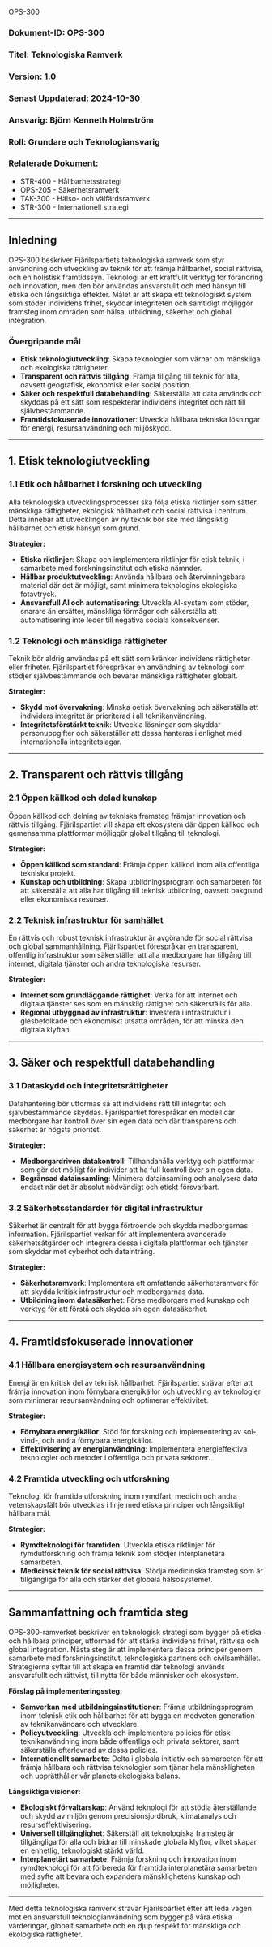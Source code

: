 OPS-300
### Dokument-ID: OPS-300  
### Titel: Teknologiska Ramverk  
### Version: 1.0  
### Senast Uppdaterad: 2024-10-30  
### Ansvarig: Björn Kenneth Holmström  
### Roll: Grundare och Teknologiansvarig  
### Relaterade Dokument:  
- STR-400 - Hållbarhetsstrategi  
- OPS-205 - Säkerhetsramverk  
- TAK-300 - Hälso- och välfärdsramverk  
- STR-300 - Internationell strategi  

---

## Inledning  
OPS-300 beskriver Fjärilspartiets teknologiska ramverk som styr användning och utveckling av teknik för att främja hållbarhet, social rättvisa, och en holistisk framtidssyn. Teknologi är ett kraftfullt verktyg för förändring och innovation, men den bör användas ansvarsfullt och med hänsyn till etiska och långsiktiga effekter. Målet är att skapa ett teknologiskt system som stöder individens frihet, skyddar integriteten och samtidigt möjliggör framsteg inom områden som hälsa, utbildning, säkerhet och global integration.

### Övergripande mål  
- **Etisk teknologiutveckling**: Skapa teknologier som värnar om mänskliga och ekologiska rättigheter.  
- **Transparent och rättvis tillgång**: Främja tillgång till teknik för alla, oavsett geografisk, ekonomisk eller social position.  
- **Säker och respektfull databehandling**: Säkerställa att data används och skyddas på ett sätt som respekterar individens integritet och rätt till självbestämmande.  
- **Framtidsfokuserade innovationer**: Utveckla hållbara tekniska lösningar för energi, resursanvändning och miljöskydd.  

---

## 1. Etisk teknologiutveckling  

### 1.1 Etik och hållbarhet i forskning och utveckling  
Alla teknologiska utvecklingsprocesser ska följa etiska riktlinjer som sätter mänskliga rättigheter, ekologisk hållbarhet och social rättvisa i centrum. Detta innebär att utvecklingen av ny teknik bör ske med långsiktig hållbarhet och etisk hänsyn som grund.

**Strategier:**  
- **Etiska riktlinjer**: Skapa och implementera riktlinjer för etisk teknik, i samarbete med forskningsinstitut och etiska nämnder.  
- **Hållbar produktutveckling**: Använda hållbara och återvinningsbara material där det är möjligt, samt minimera teknologins ekologiska fotavtryck.  
- **Ansvarsfull AI och automatisering**: Utveckla AI-system som stöder, snarare än ersätter, mänskliga förmågor och säkerställa att automatisering inte leder till negativa sociala konsekvenser.  

### 1.2 Teknologi och mänskliga rättigheter  
Teknik bör aldrig användas på ett sätt som kränker individens rättigheter eller friheter. Fjärilspartiet förespråkar en användning av teknologi som stödjer självbestämmande och bevarar mänskliga rättigheter globalt.

**Strategier:**  
- **Skydd mot övervakning**: Minska oetisk övervakning och säkerställa att individers integritet är prioriterad i all teknikanvändning.  
- **Integritetsförstärkt teknik**: Utveckla lösningar som skyddar personuppgifter och säkerställer att dessa hanteras i enlighet med internationella integritetslagar.  

---

## 2. Transparent och rättvis tillgång  

### 2.1 Öppen källkod och delad kunskap  
Öppen källkod och delning av tekniska framsteg främjar innovation och rättvis tillgång. Fjärilspartiet vill skapa ett ekosystem där öppen källkod och gemensamma plattformar möjliggör global tillgång till teknologi.

**Strategier:**  
- **Öppen källkod som standard**: Främja öppen källkod inom alla offentliga tekniska projekt.  
- **Kunskap och utbildning**: Skapa utbildningsprogram och samarbeten för att säkerställa att alla har tillgång till teknisk utbildning, oavsett bakgrund eller ekonomiska resurser.  

### 2.2 Teknisk infrastruktur för samhället  
En rättvis och robust teknisk infrastruktur är avgörande för social rättvisa och global sammanhållning. Fjärilspartiet förespråkar en transparent, offentlig infrastruktur som säkerställer att alla medborgare har tillgång till internet, digitala tjänster och andra teknologiska resurser. 

**Strategier:**  
- **Internet som grundläggande rättighet**: Verka för att internet och digitala tjänster ses som en mänsklig rättighet och säkerställs för alla.  
- **Regional utbyggnad av infrastruktur**: Investera i infrastruktur i glesbefolkade och ekonomiskt utsatta områden, för att minska den digitala klyftan.  

---

## 3. Säker och respektfull databehandling  

### 3.1 Dataskydd och integritetsrättigheter  
Datahantering bör utformas så att individens rätt till integritet och självbestämmande skyddas. Fjärilspartiet förespråkar en modell där medborgare har kontroll över sin egen data och där transparens och säkerhet är högsta prioritet.

**Strategier:**  
- **Medborgardriven datakontroll**: Tillhandahålla verktyg och plattformar som gör det möjligt för individer att ha full kontroll över sin egen data.  
- **Begränsad datainsamling**: Minimera datainsamling och analysera data endast när det är absolut nödvändigt och etiskt försvarbart.  

### 3.2 Säkerhetsstandarder för digital infrastruktur  
Säkerhet är centralt för att bygga förtroende och skydda medborgarnas information. Fjärilspartiet verkar för att implementera avancerade säkerhetsåtgärder och integrera dessa i digitala plattformar och tjänster som skyddar mot cyberhot och dataintrång.

**Strategier:**  
- **Säkerhetsramverk**: Implementera ett omfattande säkerhetsramverk för att skydda kritisk infrastruktur och medborgarnas data.  
- **Utbildning inom datasäkerhet**: Förse medborgare med kunskap och verktyg för att förstå och skydda sin egen datasäkerhet.  

---

## 4. Framtidsfokuserade innovationer  

### 4.1 Hållbara energisystem och resursanvändning  
Energi är en kritisk del av teknisk hållbarhet. Fjärilspartiet strävar efter att främja innovation inom förnybara energikällor och utveckling av teknologier som minimerar resursanvändning och optimerar effektivitet.

**Strategier:**  
- **Förnybara energikällor**: Stöd för forskning och implementering av sol-, vind-, och andra förnybara energikällor.  
- **Effektivisering av energianvändning**: Implementera energieffektiva teknologier och metoder i offentliga och privata sektorer.  

### 4.2 Framtida utveckling och utforskning  
Teknologi för framtida utforskning inom rymdfart, medicin och andra vetenskapsfält bör utvecklas i linje med etiska principer och långsiktigt hållbara mål.

**Strategier:**  
- **Rymdteknologi för framtiden**: Utveckla etiska riktlinjer för rymdutforskning och främja teknik som stödjer interplanetära samarbeten.  
- **Medicinsk teknik för social rättvisa**: Stödja medicinska framsteg som är tillgängliga för alla och stärker det globala hälsosystemet.  

---

## Sammanfattning och framtida steg  
OPS-300-ramverket beskriver en teknologisk strategi som bygger på etiska och hållbara principer, utformad för att stärka individens frihet, rättvisa och global integration. Nästa steg är att implementera dessa principer genom samarbete med forskningsinstitut, teknologiska partners och civilsamhället. Strategierna syftar till att skapa en framtid där teknologi används ansvarsfullt och rättvist, till nytta för både människor och ekosystem.

**Förslag på implementeringssteg:**  
- **Samverkan med utbildningsinstitutioner**: Främja utbildningsprogram inom teknisk etik och hållbarhet för att bygga en medveten generation av teknikanvändare och utvecklare.
- **Policyutveckling**: Utveckla och implementera policies för etisk teknikanvändning inom både offentliga och privata sektorer, samt säkerställa efterlevnad av dessa policies.
- **Internationellt samarbete**: Delta i globala initiativ och samarbeten för att främja hållbara och rättvisa teknologier som tjänar hela mänskligheten och upprätthåller vår planets ekologiska balans.

**Långsiktiga visioner:**  
- **Ekologiskt förvaltarskap**: Använd teknologi för att stödja återställande och skydd av miljön genom precisionsjordbruk, klimatanalys och resurseffektivisering.
- **Universell tillgänglighet**: Säkerställ att teknologiska framsteg är tillgängliga för alla och bidrar till minskade globala klyftor, vilket skapar en enhetlig, teknologiskt stärkt värld.
- **Interplanetärt samarbete**: Främja forskning och innovation inom rymdteknologi för att förbereda för framtida interplanetära samarbeten med syfte att bevara och expandera mänsklighetens kunskap och möjligheter.

---

Med detta teknologiska ramverk strävar Fjärilspartiet efter att leda vägen mot en ansvarsfull teknologianvändning som bygger på våra etiska värderingar, globalt samarbete och en djup respekt för mänskliga och ekologiska rättigheter.
